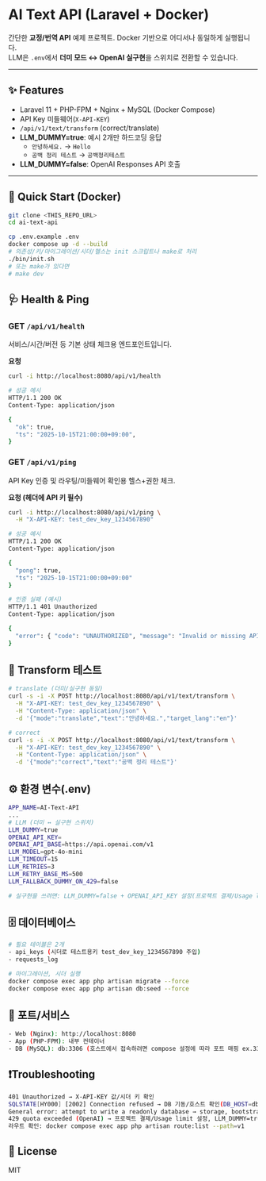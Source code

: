 # AI Text API (Laravel + Docker)

간단한 **교정/번역 API** 예제 프로젝트. Docker 기반으로 어디서나 동일하게 실행됩니다.  
LLM은 `.env`에서 **더미 모드 ↔ OpenAI 실구현**을 스위치로 전환할 수 있습니다.

---

## ✨ Features
- Laravel 11 + PHP-FPM + Nginx + MySQL (Docker Compose)
- API Key 미들웨어(`X-API-KEY`)
- `/api/v1/text/transform` (correct/translate)
- **LLM_DUMMY=true**: 예시 2개만 하드코딩 응답  
  - `안녕하세요.` → `Hello`  
  - `공백 정리 테스트` → `공백정리테스트`
- **LLM_DUMMY=false**: OpenAI Responses API 호출

---

## 🚀 Quick Start (Docker)
```bash
git clone <THIS_REPO_URL>
cd ai-text-api

cp .env.example .env
docker compose up -d --build
# 의존성/키/마이그레이션/시더/헬스는 init 스크립트나 make로 처리
./bin/init.sh
# 또는 make가 있다면
# make dev
```

## 🩺 Health & Ping

### GET `/api/v1/health`
서비스/시간/버전 등 기본 상태 체크용 엔드포인트입니다.

**요청**
```bash
curl -i http://localhost:8080/api/v1/health

# 성공 예시
HTTP/1.1 200 OK
Content-Type: application/json

{
  "ok": true,
  "ts": "2025-10-15T21:00:00+09:00",
}
```

### GET `/api/v1/ping`

API Key 인증 및 라우팅/미들웨어 확인용 헬스+권한 체크.

**요청 (헤더에 API 키 필수)**
```bash
curl -i http://localhost:8080/api/v1/ping \
  -H "X-API-KEY: test_dev_key_1234567890"

# 성공 예시
HTTP/1.1 200 OK
Content-Type: application/json

{
  "pong": true,
  "ts": "2025-10-15T21:00:00+09:00"
}

# 인증 실패 (예시)
HTTP/1.1 401 Unauthorized
Content-Type: application/json

{
  "error": { "code": "UNAUTHORIZED", "message": "Invalid or missing API key" }
}
```

## 🧪 Transform 테스트
```bash
# translate (더미/실구현 동일)
curl -s -i -X POST http://localhost:8080/api/v1/text/transform \
  -H "X-API-KEY: test_dev_key_1234567890" \
  -H "Content-Type: application/json" \
  -d '{"mode":"translate","text":"안녕하세요.","target_lang":"en"}'

# correct
curl -s -i -X POST http://localhost:8080/api/v1/text/transform \
  -H "X-API-KEY: test_dev_key_1234567890" \
  -H "Content-Type: application/json" \
  -d '{"mode":"correct","text":"공백 정리 테스트"}'
```

## ⚙️ 환경 변수(.env)
```bash
APP_NAME=AI-Text-API
...
# LLM (더미 ↔ 실구현 스위치)
LLM_DUMMY=true
OPENAI_API_KEY=
OPENAI_API_BASE=https://api.openai.com/v1
LLM_MODEL=gpt-4o-mini
LLM_TIMEOUT=15
LLM_RETRIES=3
LLM_RETRY_BASE_MS=500
LLM_FALLBACK_DUMMY_ON_429=false

# 실구현을 쓰려면: LLM_DUMMY=false + OPENAI_API_KEY 설정(프로젝트 결제/Usage limit 필요).
```

## 🗄️ 데이터베이스
```bash
# 필요 테이블은 2개
- api_keys (시더로 테스트용키 test_dev_key_1234567890 주입)
- requests_log

# 마이그레이션, 시더 실행
docker compose exec app php artisan migrate --force
docker compose exec app php artisan db:seed --force
```

## 🔌 포트/서비스
```bash
- Web (Nginx): http://localhost:8080
- App (PHP-FPM): 내부 컨테이너
- DB (MySQL): db:3306 (호스트에서 접속하려면 compose 설정에 따라 포트 매핑 ex.3307)
```

## ❗️Troubleshooting
```bash
401 Unauthorized → X-API-KEY 값/시더 키 확인
SQLSTATE[HY000] [2002] Connection refused → DB 기동/호스트 확인(DB_HOST=db), docker compose ps, logs web/app
General error: attempt to write a readonly database → storage, bootstrap/cache 권한
429 quota exceeded (OpenAI) → 프로젝트 결제/Usage limit 설정, LLM_DUMMY=true(테스트용), false(실연동)
라우트 확인: docker compose exec app php artisan route:list --path=v1
```

## 📜 License
MIT